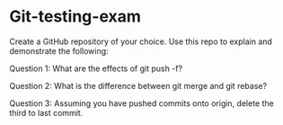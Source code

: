 # Git-testing-exam

Create a GitHub repository of your choice. Use this repo to explain and demonstrate the following: 

 

Question 1: What are the effects of git push -f? 

 

Question 2: What is the difference between git merge and git rebase? 

 

Question 3: Assuming you have pushed commits onto origin, delete the third to last commit. 
